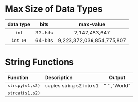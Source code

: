 # Max Size of Data Types

|**data type**|**bits** | **max-value**|
|:-------:|:--------:|:-------:|
|`int`|32-bits|2,147,483,647| 
|`int_64`|64-bits|9,223,372,036,854,775,807|



# String Functions

|Function | Description | Output|
|:----- | :------| :-----:|
|`strcpy(s1,s2)`| copies string s2 into s1 |" " ,"World"|"World"|
|`strcat(s1,s2)`|


# 
